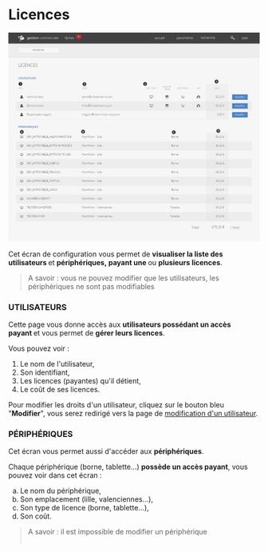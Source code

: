 # Licences


![index-screenshotdemosimplementecom20150806113503](images/index-screenshotdemosimplementecom20150806113503.png)


<p>Cet &eacute;cran de configuration vous permet de&nbsp;<strong>visualiser la liste des utilisateurs&nbsp;</strong>et&nbsp;<strong>p&eacute;riph&eacute;riques,&nbsp;payant une&nbsp;</strong>ou&nbsp;<strong>plusieurs licences</strong>.</p>
<blockquote>
<p>A savoir : vous ne pouvez modifier que les utilisateurs, les p&eacute;riph&eacute;riques ne sont pas modifiables</p>
</blockquote>
<h3>UTILISATEURS</h3>
<p>Cette page vous donne acc&egrave;s aux&nbsp;<strong>utilisateurs poss&eacute;dant un acc&egrave;s payant&nbsp;</strong>et vous permet de&nbsp;<strong>g&eacute;rer leurs licences</strong>.</p>
<p>Vous pouvez voir :</p>
<ol>
<li>Le nom de l'utilisateur,</li>
<li>Son identifiant,</li>
<li>Les licences (payantes) qu'il d&eacute;tient,</li>
<li>Le co&ucirc;t de ses licences.</li>
</ol>
<p>Pour modifier les droits d'un utilisateur, cliquez sur le bouton bleu "<strong>Modifier</strong>", vous serez redirig&eacute; vers la page de&nbsp;<a href="/fr-fr/office/settings/VotreEntreprise/utilisateursdroitsautorisations/EditUser.aspx">modification d'un utilisateur</a>.</p>
<h3>P&Eacute;RIPH&Eacute;RIQUES</h3>
<p>Cet &eacute;cran vous permet aussi d'acc&eacute;der aux&nbsp;<strong>p&eacute;riph&eacute;riques</strong>.</p>
<p>Chaque p&eacute;riph&eacute;rique (borne, tablette...)&nbsp;<strong>poss&egrave;de un acc&egrave;s payant</strong>, vous pouvez voir dans cet &eacute;cran :</p>
<ol type="a">
<li>Le nom du p&eacute;riph&eacute;rique,</li>
<li>Son emplacement (lille, valenciennes...),</li>
<li>Son type de licence (borne, tablette...),</li>
<li>Son co&ucirc;t.</li>
</ol>
<blockquote>
<p>A savoir : il est impossible de modifier un p&eacute;riph&eacute;rique<br />&nbsp;</p>
</blockquote>


